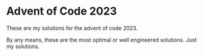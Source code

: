 # Advent of Code 2023

These are my solutions for the advent of code 2023.

By any means, these are the most optimal or well engineered solutions. Just my solutions.

